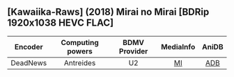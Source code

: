 ## [Kawaiika-Raws] (2018) Mirai no Mirai [BDRip 1920x1038 HEVC FLAC]

| Encoder  | Computing powers | BDMV Provider | MediaInfo | AniDB |
| :------: | :--------------: | :-----------: | :-------: | :---: |
| DeadNews |    Antreides     |      U2       |   [MI]    | [ADB] |

[adb]: https://anidb.net/anime/13174
[mi]: https://privatebin.net/?3b48392dcaf21933#xqdo8jWQK3RXkVnp13v5aR4LF7P98a4yIt6TaY+XImw=
